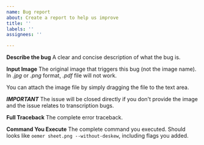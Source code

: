 ```yaml
---
name: Bug report
about: Create a report to help us improve
title: ''
labels: ''
assignees: ''

---
```


**Describe the bug**
A clear and concise description of what the bug is.

**Input Image**
The original image that triggers this bug (not the image name). In *.jpg* or *.png* format, *.pdf* file will not work.

You can attach the image file by simply dragging the file to the text area.

***IMPORTANT*** The issue will be closed directly if you don't provide the image and the issue relates to transcription bugs.

**Full Traceback**
The complete error traceback.

**Command You Execute**
The complete command you executed. Should looks like `oemer sheet.png --without-deskew`, including flags you added.
